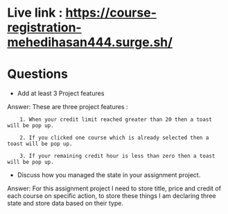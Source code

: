 
# Live link : https://course-registration-mehedihasan444.surge.sh/

# Questions
- Add at least 3 Project features  

Answer: These are three project features :   

        1. When your credit limit reached greater than 20 then a toast will be pop up.  

        2. If you clicked one course which is already selected then a toast will be pop up.  

        3. If your remaining credit hour is less than zero then a toast will be pop up.  


- Discuss how you managed the state in your assignment project.  

Answer: For this assignment project I need to store title, price and credit of each course on specific action, to store these things I am declaring three state and store data based on their type.





